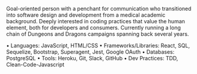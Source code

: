Goal-oriented person with a penchant for communication who transitioned into software design and development from a medical academic background. Deeply interested in coding practices that value the human element, both for developers and consumers. Currently running a long chain of Dungeons and Dragons campaigns spanning back several years.

• Languages: JavaScript, HTML/CSS
• Frameworks/Libraries: React, SQL, Sequelize, Bootstrap, Superagent, Jest, Google OAuth
• Databases: PostgreSQL
• Tools: Heroku, Git, Slack, GitHub
• Dev Practices: TDD, Clean-Code-Javascript
